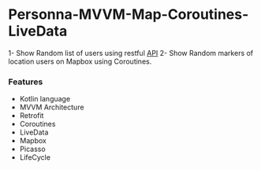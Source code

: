 # Personna-MVVM-Map-Coroutines-LiveData

 1- Show Random list of users using restful [API](https://randomuser.me/api/?results=10) 
 2- Show Random markers of location users on Mapbox using Coroutines. 


### Features
- Kotlin language
- MVVM Architecture
- Retrofit
- Coroutines
- LiveData
- Mapbox
- Picasso
- LifeCycle

